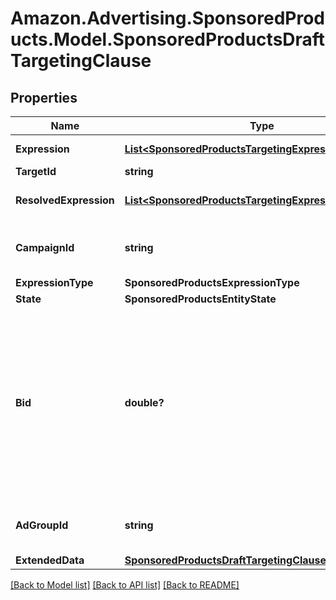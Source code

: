 # Amazon.Advertising.SponsoredProducts.Model.SponsoredProductsDraftTargetingClause

## Properties

Name | Type | Description | Notes
------------ | ------------- | ------------- | -------------
**Expression** | [**List&lt;SponsoredProductsTargetingExpressionPredicate&gt;**](SponsoredProductsTargetingExpressionPredicate.md) | The targeting expression. | 
**TargetId** | **string** | The target identifier | 
**ResolvedExpression** | [**List&lt;SponsoredProductsTargetingExpressionPredicate&gt;**](SponsoredProductsTargetingExpressionPredicate.md) | The resolved targeting expression. | 
**CampaignId** | **string** | The identifier of the campaign to which this target is associated. | 
**ExpressionType** | **SponsoredProductsExpressionType** |  | 
**State** | **SponsoredProductsEntityState** |  | [optional] 
**Bid** | **double?** | The bid for ads sourced using the target. Targets that do not have bid values in listTargetingClauses will inherit the defaultBid from the adGroup level. This table details the maximum allowable bid (in local currency) for keywords by marketplace: | Marketplace | Currency | Min / Max bid for SP | | - -- | - -- | - -- | | US | USD | 0.02 / 1000 | | CA | CAD | 0.02 / 1000 | | UK | GBP | 0.02 / 1000 | | DE | EUR | 0.02 / 1000 | | FR | EUR | 0.02 / 1000 | | ES | EUR | 0.02 / 1000 | | IT | EUR | 0.02 / 1000 | | JP | JPY | 2.0 / 100000 | | AU | AUD | 0.10 / 1410 | | AE | AED | 0.24 / 184.0 | | [optional] 
**AdGroupId** | **string** | The identifier of the ad group to which this target is associated. | 
**ExtendedData** | [**SponsoredProductsDraftTargetingClauseExtendedData**](SponsoredProductsDraftTargetingClauseExtendedData.md) |  | [optional] 

[[Back to Model list]](../README.md#documentation-for-models) [[Back to API list]](../README.md#documentation-for-api-endpoints) [[Back to README]](../README.md)

